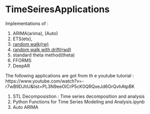 # TimeSeiresApplications
  Implementations of :
  <ol>
  <li>ARIMA(arima), (Auto)
  <li>ETS(ets),
  <li><a href='https://machinelearningmastery.com/gentle-introduction-random-walk-times-series-forecasting-python/'>random walk(rw)</a>
  <li><a href='https://machinelearningmastery.com/gentle-introduction-random-walk-times-series-forecasting-python/'>random walk with drift(rwd)</a>
  <li>standard theta method(theta)
  <li>FFORMS
  <li>DeepAR 
  </ol>
  The following applications are got from th e youtube tutorial : https://www.youtube.com/watch?v=-r7wB9DJtiU&list=PL3N9eeOlCrP5cK0QRQxeJd6GrQvhAtpBK <br>
  <ol>
  <li>STL Decomposistion : Time series decomposition and analysis
  <li>Python Functions for Time Series Modeling and Analysis.ipynb
  <li>Auto ARIMA
  </ol>
